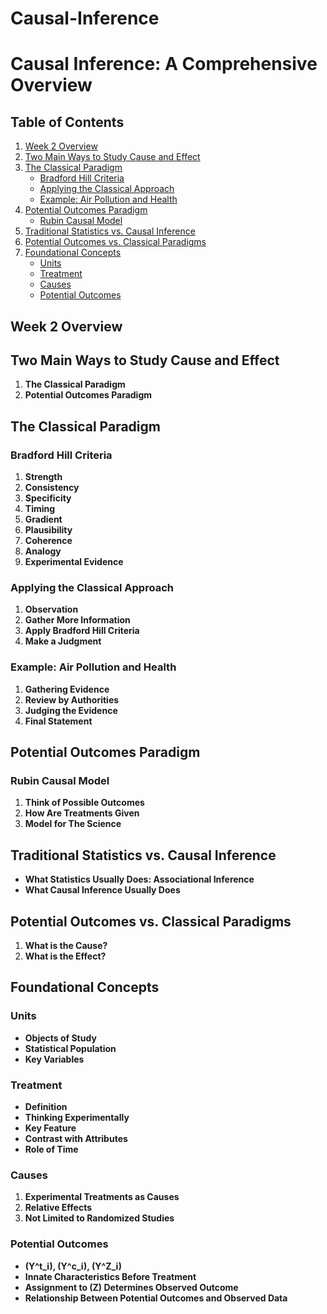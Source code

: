 # Causal-Inference


# Causal Inference: A Comprehensive Overview

## Table of Contents
1. [Week 2 Overview](#week-2-overview)
2. [Two Main Ways to Study Cause and Effect](#two-main-ways-to-study-cause-and-effect)
3. [The Classical Paradigm](#the-classical-paradigm)
    - [Bradford Hill Criteria](#bradford-hill-criteria)
    - [Applying the Classical Approach](#applying-the-classical-approach)
    - [Example: Air Pollution and Health](#example-air-pollution-and-health)
4. [Potential Outcomes Paradigm](#potential-outcomes-paradigm)
    - [Rubin Causal Model](#rubin-causal-model)
5. [Traditional Statistics vs. Causal Inference](#traditional-statistics-vs-causal-inference)
6. [Potential Outcomes vs. Classical Paradigms](#potential-outcomes-vs-classical-paradigms)
7. [Foundational Concepts](#foundational-concepts)
    - [Units](#units)
    - [Treatment](#treatment)
    - [Causes](#causes)
    - [Potential Outcomes](#potential-outcomes)

## Week 2 Overview

## Two Main Ways to Study Cause and Effect
1. **The Classical Paradigm**
2. **Potential Outcomes Paradigm**

## The Classical Paradigm
### Bradford Hill Criteria
1. **Strength**
2. **Consistency**
3. **Specificity**
4. **Timing**
5. **Gradient**
6. **Plausibility**
7. **Coherence**
8. **Analogy**
9. **Experimental Evidence**

### Applying the Classical Approach
1. **Observation**
2. **Gather More Information**
3. **Apply Bradford Hill Criteria**
4. **Make a Judgment**

### Example: Air Pollution and Health
1. **Gathering Evidence**
2. **Review by Authorities**
3. **Judging the Evidence**
4. **Final Statement**

## Potential Outcomes Paradigm
### Rubin Causal Model
1. **Think of Possible Outcomes**
2. **How Are Treatments Given**
3. **Model for The Science**

## Traditional Statistics vs. Causal Inference
- **What Statistics Usually Does: Associational Inference**
- **What Causal Inference Usually Does**

## Potential Outcomes vs. Classical Paradigms
1. **What is the Cause?**
2. **What is the Effect?**

## Foundational Concepts
### Units
- **Objects of Study**
- **Statistical Population**
- **Key Variables**

### Treatment
- **Definition**
- **Thinking Experimentally**
- **Key Feature**
- **Contrast with Attributes**
- **Role of Time**

### Causes
1. **Experimental Treatments as Causes**
2. **Relative Effects**
3. **Not Limited to Randomized Studies**

### Potential Outcomes
- **\(Y^t_i\), \(Y^c_i\), \(Y^Z_i\)**
- **Innate Characteristics Before Treatment**
- **Assignment to \(Z\) Determines Observed Outcome**
- **Relationship Between Potential Outcomes and Observed Data**
